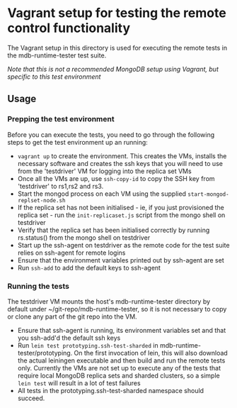 # Vagrant setup for testing the remote control functionality

The Vagrant setup in this directory is used for executing the remote tests in the mdb-runtime-tester test suite.

*Note that this is not a recommended MongoDB setup using Vagrant, but specific to this test environment*

## Usage

### Prepping the test environment

Before you can execute the tests, you need to go through the following steps to get the test environment up an running:

- `vagrant up` to create the environment. This creates the VMs, installs the necessary software and creates the ssh keys that you will need to use from the 'testdriver' VM for logging into the replica set VMs
- Once all the VMs are up, use `ssh-copy-id` to copy the SSH key from 'testdriver' to rs1,rs2 and rs3.
- Start the mongod process on each VM using the supplied `start-mongod-replset-node.sh`
- If the replica set has not been initialised - ie, if you just provisioned the replica set - run the `init-replicaset.js` script from the mongo shell on testdriver
- Verify that the replica set has been initialised correctly by running rs.status() from the mongo shell on testdriver
- Start up the ssh-agent on testdriver as the remote code for the test suite relies on ssh-agent for remote logins
- Ensure that the environment variables printed out by ssh-agent are set
- Run `ssh-add` to add the default keys to ssh-agent

### Running the tests

The testdriver VM mounts the host's mdb-runtime-tester directory by default under ~/git-repo/mdb-runtime-tester, so it is not necessary to copy or clone any part of the git repo into the VM.

- Ensure that ssh-agent is running, its environment variables set and that you ssh-add'd the default ssh keys
- Run `lein test prototyping.ssh-test-sharded` in mdb-runtime-tester/prototyping. On the first invocation of lein, this will also download the actual leiningen executable and then build and run the remote tests only. Currently the VMs are not set up to execute any of the tests that require local MongoDB replica sets and sharded clusters, so a simple `lein test` will result in a lot of test failures
- All tests in the prototyping.ssh-test-sharded namespace should succeed.
